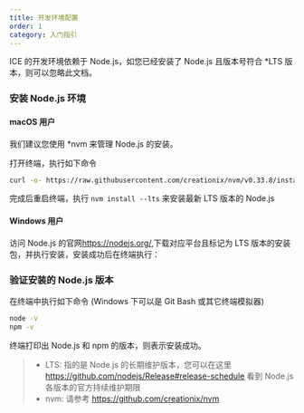 ```yaml
---
title: 开发环境配置
order: 1
category: 入门指引
---
```


ICE 的开发环境依赖于 Node.js，如您已经安装了 Node.js 且版本号符合 \*LTS 版本，则可以忽略此文档。

### 安装 Node.js 环境

#### macOS 用户

我们建议您使用 \*nvm 来管理 Node.js 的安装。

打开终端，执行如下命令

```bash
curl -o- https://raw.githubusercontent.com/creationix/nvm/v0.33.8/install.sh | bash
```

完成后重启终端，执行 `nvm install --lts` 来安装最新 LTS 版本的 Node.js

#### Windows 用户

访问 Node.js 的官网<https://nodejs.org/>,下载对应平台且标记为 LTS 版本的安装包，并执行安装，安装成功后在终端执行：

### 验证安装的 Node.js 版本

在终端中执行如下命令 (Windows 下可以是 Git Bash 或其它终端模拟器)

```bash
node -v
npm -v
```

终端打印出 Node.js 和 npm 的版本，则表示安装成功。

> * LTS: 指的是 Node.js 的长期维护版本，您可以在这里 https://github.com/nodejs/Release#release-schedule 看到 Node.js 各版本的官方持续维护期限
> * nvm: 请参考 https://github.com/creationix/nvm
